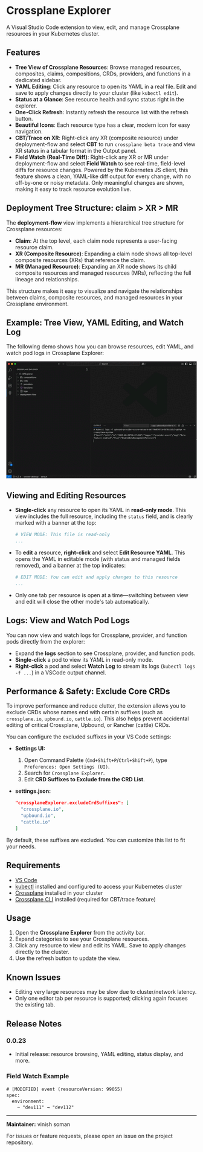 # Crossplane Explorer

A Visual Studio Code extension to view, edit, and manage Crossplane resources in your Kubernetes cluster.

## Features

- **Tree View of Crossplane Resources**: Browse managed resources, composites, claims, compositions, CRDs, providers, and functions in a dedicated sidebar.
- **YAML Editing**: Click any resource to open its YAML in a real file. Edit and save to apply changes directly to your cluster (like `kubectl edit`).
- **Status at a Glance**: See resource health and sync status right in the explorer.
- **One-Click Refresh**: Instantly refresh the resource list with the refresh button.
- **Beautiful Icons**: Each resource type has a clear, modern icon for easy navigation.
- **CBT/Trace on XR**: Right-click any XR (composite resource) under deployment-flow and select **CBT** to run `crossplane beta trace` and view XR status in a tabular format in the Output panel.
- **Field Watch (Real-Time Diff)**: Right-click any XR or MR under deployment-flow and select **Field Watch** to see real-time, field-level diffs for resource changes. Powered by the Kubernetes JS client, this feature shows a clean, YAML-like diff output for every change, with no off-by-one or noisy metadata. Only meaningful changes are shown, making it easy to track resource evolution live.

## Deployment Tree Structure: claim > XR > MR

The **deployment-flow** view implements a hierarchical tree structure for Crossplane resources:

- **Claim**: At the top level, each claim node represents a user-facing resource claim.
- **XR (Composite Resource)**: Expanding a claim node shows all top-level composite resources (XRs) that reference the claim.
- **MR (Managed Resource)**: Expanding an XR node shows its child composite resources and managed resources (MRs), reflecting the full lineage and relationships.

This structure makes it easy to visualize and navigate the relationships between claims, composite resources, and managed resources in your Crossplane environment.

## Example: Tree View, YAML Editing, and Watch Log

The following demo shows how you can browse resources, edit YAML, and watch pod logs in Crossplane Explorer:

![Crossplane Explorer: YAML editing and watch log](resources/screenshots/demo.gif)

## Viewing and Editing Resources

- **Single-click** any resource to open its YAML in **read-only mode**. This view includes the full resource, including the `status` field, and is clearly marked with a banner at the top:
  ```yaml
  # VIEW MODE: This file is read-only
  ...
  ```
- To **edit** a resource, **right-click** and select **Edit Resource YAML**. This opens the YAML in editable mode (with status and managed fields removed), and a banner at the top indicates:
  ```yaml
  # EDIT MODE: You can edit and apply changes to this resource
  ...
  ```
- Only one tab per resource is open at a time—switching between view and edit will close the other mode's tab automatically.

## Logs: View and Watch Pod Logs

You can now view and watch logs for Crossplane, provider, and function pods directly from the explorer:

- Expand the **logs** section to see Crossplane, provider, and function pods.
- **Single-click** a pod to view its YAML in read-only mode.
- **Right-click** a pod and select **Watch Log** to stream its logs (`kubectl logs -f ...`) in a VSCode output channel.

## Performance & Safety: Exclude Core CRDs

To improve performance and reduce clutter, the extension allows you to exclude CRDs whose names end with certain suffixes (such as `crossplane.io`, `upbound.io`, `cattle.io`). This also helps prevent accidental editing of critical Crossplane, Upbound, or Rancher (cattle) CRDs.

You can configure the excluded suffixes in your VS Code settings:

- **Settings UI:**
  1. Open Command Palette (`Cmd+Shift+P`/`Ctrl+Shift+P`), type `Preferences: Open Settings (UI)`.
  2. Search for `Crossplane Explorer`.
  3. Edit **CRD Suffixes to Exclude from the CRD List**.

- **settings.json:**
  ```json
  "crossplaneExplorer.excludeCrdSuffixes": [
    "crossplane.io",
    "upbound.io",
    "cattle.io"
  ]
  ```

By default, these suffixes are excluded. You can customize this list to fit your needs.

## Requirements

- [VS Code](https://code.visualstudio.com/)
- [kubectl](https://kubernetes.io/docs/tasks/tools/) installed and configured to access your Kubernetes cluster
- [Crossplane](https://crossplane.io/) installed in your cluster
- [Crossplane CLI](https://docs.crossplane.io/latest/getting-started/cli/) installed (required for CBT/trace feature)

## Usage

1. Open the **Crossplane Explorer** from the activity bar.
2. Expand categories to see your Crossplane resources.
3. Click any resource to view and edit its YAML. Save to apply changes directly to the cluster.
4. Use the refresh button to update the view.

## Known Issues
- Editing very large resources may be slow due to cluster/network latency.
- Only one editor tab per resource is supported; clicking again focuses the existing tab.

## Release Notes

### 0.0.23
- Initial release: resource browsing, YAML editing, status display, and more.

### Field Watch Example

```
# [MODIFIED] event (resourceVersion: 99055)
spec:
  environment:
    ~ "dev111" → "dev112"
```

---

**Maintainer:** vinish soman

For issues or feature requests, please open an issue on the project repository.
